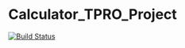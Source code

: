 # Calculator_TPRO_Project
[![Build Status](https://travis-ci.org/m0pjiex/Calculator_TPRO_Project.svg?branch=master)](https://travis-ci.org/m0pjiex/Calculator_TPRO_Project)
